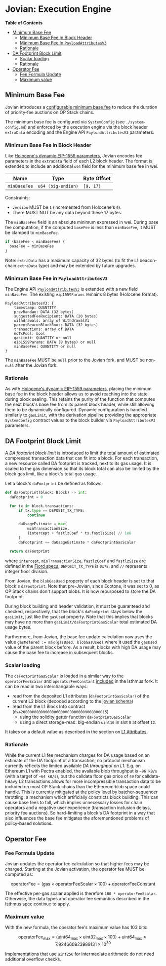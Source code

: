 # Jovian: Execution Engine

<!-- START doctoc generated TOC please keep comment here to allow auto update -->
<!-- DON'T EDIT THIS SECTION, INSTEAD RE-RUN doctoc TO UPDATE -->
**Table of Contents**

- [Minimum Base Fee](#minimum-base-fee)
  - [Minimum Base Fee in Block Header](#minimum-base-fee-in-block-header)
  - [Minimum Base Fee in `PayloadAttributesV3`](#minimum-base-fee-in-payloadattributesv3)
  - [Rationale](#rationale)
- [DA Footprint Block Limit](#da-footprint-block-limit)
  - [Scalar loading](#scalar-loading)
  - [Rationale](#rationale-1)
- [Operator Fee](#operator-fee)
  - [Fee Formula Update](#fee-formula-update)
  - [Maximum value](#maximum-value)

<!-- END doctoc generated TOC please keep comment here to allow auto update -->

## Minimum Base Fee

Jovian introduces a
[configurable minimum base fee](https://github.com/ethereum-optimism/design-docs/blob/main/protocol/minimum-base-fee.md)
to reduce the duration of priority-fee auctions on OP Stack chains.

The minimum base fee is configured via `SystemConfig` (see `./system-config.md`) and enforced by the execution engine
via the block header `extraData` encoding and the Engine API `PayloadAttributesV3` parameters.

### Minimum Base Fee in Block Header

Like [Holocene's dynamic EIP-1559 parameters](../holocene/exec-engine.md#dynamic-eip-1559-parameters), Jovian encodes
fee parameters in the `extraData` field of each L2 block header. The format is extended to include an additional
`u64` field for the minimum base fee in wei.

| Name                | Type               | Byte Offset |
| ------------------- | ------------------ | ----------- |
| `minBaseFee`        | `u64 (big-endian)` | `[9, 17)`   |

Constraints:

- `version` MUST be `1` (incremented from Holocene's `0`).
- There MUST NOT be any data beyond these 17 bytes.

The `minBaseFee` field is an absolute minimum expressed in wei. During base fee computation, if the
computed `baseFee` is less than `minBaseFee`, it MUST be clamped to `minBaseFee`.

```javascript
if (baseFee < minBaseFee) {
  baseFee = minBaseFee
}
```

Note: `extraData` has a maximum capacity of 32 bytes (to fit the L1 beacon-chain `extraData` type) and may be
extended by future upgrades.

### Minimum Base Fee in `PayloadAttributesV3`

The Engine API [`PayloadAttributesV3`](../exec-engine.md#extended-payloadattributesv3) is extended with a new
field `minBaseFee`. The existing `eip1559Params` remains 8 bytes (Holocene format).

```text
PayloadAttributesV3: {
    timestamp: QUANTITY
    prevRandao: DATA (32 bytes)
    suggestedFeeRecipient: DATA (20 bytes)
    withdrawals: array of WithdrawalV1
    parentBeaconBlockRoot: DATA (32 bytes)
    transactions: array of DATA
    noTxPool: bool
    gasLimit: QUANTITY or null
    eip1559Params: DATA (8 bytes) or null
    minBaseFee: QUANTITY or null
}
```

The `minBaseFee` MUST be `null` prior to the Jovian fork, and MUST be non-`null` after the Jovian fork.

### Rationale

As with [Holocene's dynamic EIP-1559 parameters](../holocene/exec-engine.md#rationale), placing the
minimum base fee in the block header allows us to avoid reaching into the state during block sealing.
This retains the purity of the function that computes the next block's base fee from its parent block
header, while still allowing them to be dynamically configured. Dynamic configuration is handled
similarly to `gasLimit`, with the derivation pipeline providing the appropriate `SystemConfig`
contract values to the block builder via `PayloadAttributesV3` parameters.

## DA Footprint Block Limit

A _DA footprint block limit_ is introduced to limit the total amount of estimated compressed
transaction data that can fit into a block.
For each transaction, a new resource called DA footprint is tracked, next to its gas usage.
It is scaled to the gas dimension so that its block total can also be limited by
the block gas limit, like a block's total gas usage.

Let a block's `daFootprint` be defined as follows:

```python
def daFootprint(block: Block) -> int:
  daFootprint = 0

  for tx in block.transactions:
      if tx.type == DEPOSIT_TX_TYPE:
          continue

      daUsageEstimate = max(
          minTransactionSize,
          (intercept + fastlzCoef * tx.fastlzSize) // 1e6
      )
      daFootprint += daUsageEstimate * daFootprintGasScalar

  return daFootprint 
```

where `intercept`, `minTransactionSize`, `fastlzCoef` and `fastlzSize`
are defined in the [Fjord specs](../fjord/exec-engine.md), `DEPOSIT_TX_TYPE` is `0x7E`,
and `//` represents integer floor division.

From Jovian, the `blobGasUsed` property of each block header is set to that block's `daFootprint`. Note that pre-Jovian,
since Ecotone, it was set to 0, as OP Stack chains don't support blobs. It is now repurposed to store the DA footprint.

During block building and header validation, it must be guaranteed and checked, respectively, that the block's
`daFootprint` stays below the `gasLimit`, just like the `gasUsed` property.
Note that this implies that blocks may have no more than `gasLimit/daFootprintGasScalar` total estimated DA usage bytes.

Furthermore, from Jovian, the base fee update calculation now uses the value `gasMetered := max(gasUsed, blobGasUsed)`
where it used the `gasUsed` value of the parent block before.
As a result, blocks with high DA usage may cause the base fee to increase in subsequent blocks.

### Scalar loading

The `daFootprintGasScalar` is loaded in a similar way to the `operatorFeeScalar` and `operatorFeeConstant`
[included](../isthmus/exec-engine.md#operator-fee) in the Isthmus fork. It can be read in two interchangable ways:

- read from the deposited L1 attributes (`daFootprintGasScalar`) of the current L2 block
(decoded according to the [jovian schema](./l1-attributes.md))
- read from the L1 Block Info contract (`0x4200000000000000000000000000000000000015`)
  - using the solidity getter function `daFootprintGasScalar`
  - using a direct storage-read: big-endian `uint16` in slot `8` at offset `12`.

It takes on a default value as described in the section on [L1 Attributes](./l1-attributes.md).

### Rationale

While the current L1 fee mechanism charges for DA usage based on an estimate of the DA footprint of a transaction, no
protocol mechanism currently reflects the limited available _DA throughput on L1_. E.g. on Ethereum L1 with Pectra
enabled, the available blob throughput is `~96 kB/s` (with a target of `~64 kB/s`), but the calldata floor gas price of
`40` for calldata-heavy L2 transactions allows for more incompressible transaction data to be included on most OP Stack
chains than the Ethereum blob space could handle. This is currently mitigated at the policy level by batcher-sequencer
throttling: a mechanism which artificially constricts block building. This can cause base fees to fall, which implies
unnecessary losses for chain operators and a negative user experience (transaction inclusion delays, priority fee
auctions). So hard-limiting a block's DA footprint in a way that also influences the base fee mitigates the
aforementioned problems of policy-based solutions.

## Operator Fee

### Fee Formula Update

Jovian updates the operator fee calculation so that higher fees may be charged.
Starting at the Jovian activation, the operator fee MUST be computed as:

$$
\text{operatorFee} = (\text{gas} \times \text{operatorFeeScalar} \times 100) + \text{operatorFeeConstant}
$$

The effective per-gas scalar applied is therefore `100 * operatorFeeScalar`. Otherwise, the data types and operator fee
semantics described in the [Isthmus spec](../isthmus/exec-engine.md#operator-fee) continue to apply.

### Maximum value

With the new formula, the operator fee's maximum value has 103 bits:

$$
\text{operatorFee}_{\text{max}} = (\text{uint64}_{\text{max}} \times \text{uint32}_{\text{max}} \times 100) +
\text{uint64}_{\text{max}} \approx 7.924660923989131 \times 10^{30}
$$

Implementations that use `uint256` for intermediate arithmetic do not need additional overflow checks.
